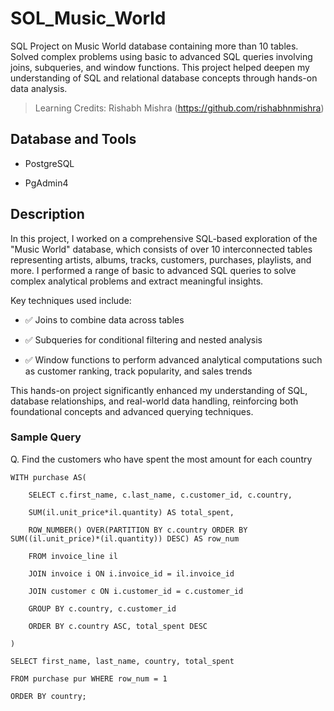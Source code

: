 # SOL_Music_World
SQL Project on Music World database containing more than 10 tables. Solved complex problems using basic to advanced SQL queries involving joins, subqueries, and window functions. This project helped deepen my understanding of SQL and relational database concepts through hands-on data analysis.

> Learning Credits: Rishabh Mishra (https://github.com/rishabhnmishra)

## Database and Tools
- PostgreSQL

- PgAdmin4

## Description
In this project, I worked on a comprehensive SQL-based exploration of the "Music World" database, which consists of over 10 interconnected tables representing artists, albums, tracks, customers, purchases, playlists, and more. I performed a range of basic to advanced SQL queries to solve complex analytical problems and extract meaningful insights.

Key techniques used include:

- ✅ Joins to combine data across tables

- ✅ Subqueries for conditional filtering and nested analysis

- ✅ Window functions to perform advanced analytical computations such as customer ranking, track popularity, and sales trends

This hands-on project significantly enhanced my understanding of SQL, database relationships, and real-world data handling, reinforcing both foundational concepts and advanced querying techniques.

### Sample Query
Q. Find the customers who have spent the most amount for each country

    WITH purchase AS(
  
    	SELECT c.first_name, c.last_name, c.customer_id, c.country,
     
    	SUM(il.unit_price*il.quantity) AS total_spent,
     
    	ROW_NUMBER() OVER(PARTITION BY c.country ORDER BY SUM((il.unit_price)*(il.quantity)) DESC) AS row_num
     
    	FROM invoice_line il
     
    	JOIN invoice i ON i.invoice_id = il.invoice_id
     
    	JOIN customer c ON i.customer_id = c.customer_id
     
    	GROUP BY c.country, c.customer_id
     
    	ORDER BY c.country ASC, total_spent DESC
   
    )
  
    SELECT first_name, last_name, country, total_spent
    
    FROM purchase pur WHERE row_num = 1
    
    ORDER BY country;
